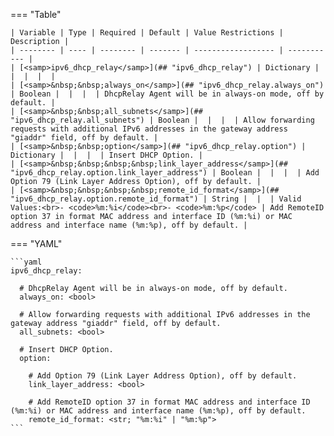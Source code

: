 <!--
  ~ Copyright (c) 2024 Arista Networks, Inc.
  ~ Use of this source code is governed by the Apache License 2.0
  ~ that can be found in the LICENSE file.
  -->
=== "Table"

    | Variable | Type | Required | Default | Value Restrictions | Description |
    | -------- | ---- | -------- | ------- | ------------------ | ----------- |
    | [<samp>ipv6_dhcp_relay</samp>](## "ipv6_dhcp_relay") | Dictionary |  |  |  |  |
    | [<samp>&nbsp;&nbsp;always_on</samp>](## "ipv6_dhcp_relay.always_on") | Boolean |  |  |  | DhcpRelay Agent will be in always-on mode, off by default. |
    | [<samp>&nbsp;&nbsp;all_subnets</samp>](## "ipv6_dhcp_relay.all_subnets") | Boolean |  |  |  | Allow forwarding requests with additional IPv6 addresses in the gateway address "giaddr" field, off by default. |
    | [<samp>&nbsp;&nbsp;option</samp>](## "ipv6_dhcp_relay.option") | Dictionary |  |  |  | Insert DHCP Option. |
    | [<samp>&nbsp;&nbsp;&nbsp;&nbsp;link_layer_address</samp>](## "ipv6_dhcp_relay.option.link_layer_address") | Boolean |  |  |  | Add Option 79 (Link Layer Address Option), off by default. |
    | [<samp>&nbsp;&nbsp;&nbsp;&nbsp;remote_id_format</samp>](## "ipv6_dhcp_relay.option.remote_id_format") | String |  |  | Valid Values:<br>- <code>%m:%i</code><br>- <code>%m:%p</code> | Add RemoteID option 37 in format MAC address and interface ID (%m:%i) or MAC address and interface name (%m:%p), off by default. |

=== "YAML"

    ```yaml
    ipv6_dhcp_relay:

      # DhcpRelay Agent will be in always-on mode, off by default.
      always_on: <bool>

      # Allow forwarding requests with additional IPv6 addresses in the gateway address "giaddr" field, off by default.
      all_subnets: <bool>

      # Insert DHCP Option.
      option:

        # Add Option 79 (Link Layer Address Option), off by default.
        link_layer_address: <bool>

        # Add RemoteID option 37 in format MAC address and interface ID (%m:%i) or MAC address and interface name (%m:%p), off by default.
        remote_id_format: <str; "%m:%i" | "%m:%p">
    ```

